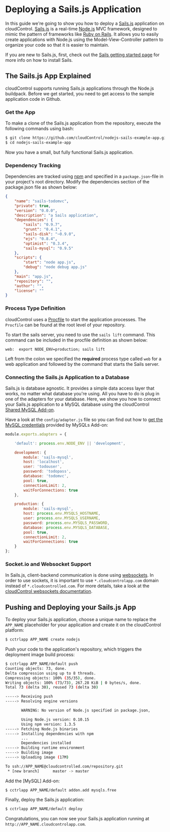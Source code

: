 # Deploying a Sails.js Application

In this guide we're going to show you how to deploy a [Sails.js] application on cloudControl. [Sails.js] is a real-time [Node.js] MVC framework, designed to mimic the pattern of frameworks like [Ruby on Rails]. It allows you to easily create applications with Node.js using the Model-View-Controller pattern to organize your code so that it is easier to maintain.

If you are new to Sails.js, first, check out the [Sails getting started page] for more info on how to install Sails.

## The Sails.js App Explained

cloudControl supports running Sails.js applications through the Node.js buildpack. Before we get started, you need to get access to the sample application code in Github.

### Get the App

To make a clone of the Sails.js application from the repository, execute the following commands using bash:

~~~bash
$ git clone https://github.com/cloudControl/nodejs-sails-example-app.git
$ cd nodejs-sails-example-app
~~~

Now you have a small, but fully functional Sails.js application.

### Dependency Tracking

Dependencies are tracked using [npm] and specified in a `package.json`-file in your project's root directory. 
Modify the dependencies section of the package.json file as shown below: 

~~~json
{
    "name": "sails-todomvc",
    "private": true,
    "version": "0.0.0",
    "description": "a Sails application",
    "dependencies": {
        "sails": "0.9.7",
        "grunt": "0.4.1",
        "sails-disk": "~0.9.0",
        "ejs": "0.8.4",
        "optimist": "0.3.4",
        "sails-mysql": "0.9.5"
    },
    "scripts": {
        "start": "node app.js",
        "debug": "node debug app.js"
    },
    "main": "app.js",
    "repository": "",
    "author": "",
    "license": ""
}
~~~

### Process Type Definition
cloudControl uses a [Procfile] to start the application processes. The `Procfile` can be found at the root level of your repository.

To start the sails server, you need to use the `sails lift` command. This command can be included in the procfile definition as shown below: 

~~~
web:  export NODE_ENV=production; sails lift
~~~

Left from the colon we specified the **required** process type called `web` for a web application and followed by the command that starts the Sails server.

### Connecting the Sails.js Application to a Database
Sails.js is database agnostic. It provides a simple data access layer that works, no matter what database you're using. All you have to do is plug in one of the adapters for your database. Here, we show you how to connect your Sails.js application to a MySQL database using the cloudControl [Shared MySQL Add-on]. 

Have a look at the `config/adapter.js` file so you can find out how to [get the MySQL credentials] provided by MySQLs Add-on:

~~~javascript
module.exports.adapters = {

    'default': process.env.NODE_ENV || 'development',

    development: {
        module: 'sails-mysql',
        host: 'localhost',
        user: 'todouser',
        password: 'todopass',
        database: 'todomvc',
        pool: true,
        connectionLimit: 2,
        waitForConnections: true
    },

    production: {
        module: 'sails-mysql',
        host: process.env.MYSQLS_HOSTNAME,
        user: process.env.MYSQLS_USERNAME,
        password: process.env.MYSQLS_PASSWORD,
        database: process.env.MYSQLS_DATABASE,
        pool: true,
        connectionLimit: 2,
        waitForConnections: true
    }
};
~~~

### Socket.io and Websocket Support

In Sails.js, client-backend communication is done using [websockets]. In order to use sockets, it is important to use `*.cloudcontrolapp.com` domain instead of `*.cloudcontrolled.com`. For more details, take a look at the [cloudControl websockets documentation].

## Pushing and Deploying your Sails.js App
To deploy your Sails.js application, choose a unique name to replace the `APP_NAME` placeholder for your application and create it on the cloudControl platform:

~~~bash
$ cctrlapp APP_NAME create nodejs
~~~

Push your code to the application's repository, which triggers the deployment image build process:

~~~bash
$ cctrlapp APP_NAME/default push
Counting objects: 73, done.
Delta compression using up to 8 threads.
Compressing objects: 100% (35/35), done.
Writing objects: 100% (73/73), 267.28 KiB | 0 bytes/s, done.
Total 73 (delta 30), reused 73 (delta 30)

-----> Receiving push
-----> Resolving engine versions

       WARNING: No version of Node.js specified in package.json,

       Using Node.js version: 0.10.15
       Using npm version: 1.3.5
-----> Fetching Node.js binaries
-----> Installing dependencies with npm
       ...
       Dependencies installed
-----> Building runtime environment
-----> Building image
-----> Uploading image (17M)

To ssh://APP_NAME@cloudcontrolled.com/repository.git
 * [new branch]      master -> master
~~~

Add the [MySQL] Add-on:
~~~bash
$ cctrlapp APP_NAME/default addon.add mysqls.free
~~~

Finally, deploy the Sails.js application:
~~~bash
$ cctrlapp APP_NAME/default deploy
~~~

Congratulations, you can now see your Sails.js application running at
`http://APP_NAME.cloudcontrolapp.com`.

[Node.js]: http://nodejs.org/
[Sails.js]: http://sailsjs.org/
[Sails getting started page]: http://sailsjs.org/#!getStarted
[Ruby on Rails]: http://rubyonrails.org/
[npm]: https://npmjs.org/
[cloudControl]: http://www.cloudcontrol.com
[Procfile]: https://www.cloudcontrol.com/dev-center/Platform%20Documentation#buildpacks-and-the-procfile
[get the MySQL credentials]: https://www.cloudcontrol.com/dev-center/Guides/NodeJS/Add-on%20credentials
[websockets]: http://socket.io/
[cloudControl websockets documentation]: https://www.cloudcontrol.com/dev-center/Platform%20Documentation#websockets
[Shared MySQL Add-on]: https://www.cloudcontrol.com/dev-center/Add-on%20Documentation/Data%20Storage/MySQLs
